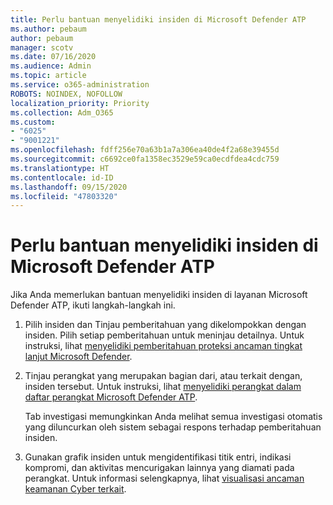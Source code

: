 ```yaml
---
title: Perlu bantuan menyelidiki insiden di Microsoft Defender ATP
ms.author: pebaum
author: pebaum
manager: scotv
ms.date: 07/16/2020
ms.audience: Admin
ms.topic: article
ms.service: o365-administration
ROBOTS: NOINDEX, NOFOLLOW
localization_priority: Priority
ms.collection: Adm_O365
ms.custom:
- "6025"
- "9001221"
ms.openlocfilehash: fdff256e70a63b1a7a306ea40de4f2a68e39455d
ms.sourcegitcommit: c6692ce0fa1358ec3529e59ca0ecdfdea4cdc759
ms.translationtype: HT
ms.contentlocale: id-ID
ms.lasthandoff: 09/15/2020
ms.locfileid: "47803320"
---
```

# <a name="need-help-investigating-incidents-in-microsoft-defender-atp"></a>Perlu bantuan menyelidiki insiden di Microsoft Defender ATP

Jika Anda memerlukan bantuan menyelidiki insiden di layanan Microsoft Defender ATP, ikuti langkah-langkah ini.

1. Pilih insiden dan Tinjau pemberitahuan yang dikelompokkan dengan insiden. Pilih setiap pemberitahuan untuk meninjau detailnya. Untuk instruksi, lihat [menyelidiki pemberitahuan proteksi ancaman tingkat lanjut Microsoft Defender](https://docs.microsoft.com/windows/security/threat-protection/microsoft-defender-atp/investigate-alerts).
2. Tinjau perangkat yang merupakan bagian dari, atau terkait dengan, insiden tersebut. Untuk instruksi, lihat [menyelidiki perangkat dalam daftar perangkat Microsoft Defender ATP](https://docs.microsoft.com/windows/security/threat-protection/microsoft-defender-atp/investigate-machines).<br/>
 
    Tab investigasi memungkinkan Anda melihat semua investigasi otomatis yang diluncurkan oleh sistem sebagai respons terhadap pemberitahuan insiden.
3. Gunakan grafik insiden untuk mengidentifikasi titik entri, indikasi kompromi, dan aktivitas mencurigakan lainnya yang diamati pada perangkat. Untuk informasi selengkapnya, lihat [visualisasi ancaman keamanan Cyber terkait](https://docs.microsoft.com/windows/security/threat-protection/microsoft-defender-atp/investigate-incidents#visualizing-associated-cybersecurity-threats).  